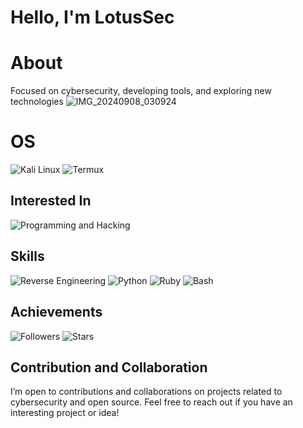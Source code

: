 # Hello, I'm LotusSec

# About
Focused on cybersecurity, developing tools, and exploring new technologies
![IMG_20240908_030924](https://github.com/user-attachments/assets/9a7e5dd3-f832-4026-aa2d-a348248647a8)

# OS
![Kali Linux](https://img.shields.io/badge/-Kali%20Linux-000000?style=flat&logo=kali-linux&logoColor=maroon)
![Termux](https://img.shields.io/badge/Termux-000000?style=flat&logo=termux&logoColor=maroon)
## Interested In
![Programming and Hacking](https://img.shields.io/badge/Programming%20and%20Hacking-%23FF0000?style=flat&logo=hackerrank&logoColor=maroon)
## Skills
![Reverse Engineering](https://img.shields.io/badge/Reverse_Engineering-maroon?style=flat&labelColor=000000&color=maroon)
![Python](https://img.shields.io/badge/-Python-3776AB?style=flat&logo=python&logoColor=maroon)
![Ruby](https://img.shields.io/badge/-Ruby-CC342D?style=flat&logo=ruby&logoColor=maroon)
![Bash](https://img.shields.io/badge/-Bash-4EAA25?style=flat&logo=gnu-bash&logoColor=maroon)

## Achievements
![Followers](https://img.shields.io/badge/Followers-9k-maroon)
![Stars](https://img.shields.io/badge/Stars-99k-maroon)

## Contribution and Collaboration
I’m open to contributions and collaborations on projects related to cybersecurity and open source. Feel free to reach out if you have an interesting project or idea!

